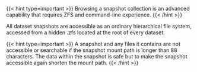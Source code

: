 &NewLine;

{{< hint type=important >}}
Browsing a snapshot collection is an advanced capability that requires ZFS and command-line experience.
{{< /hint >}}

All dataset snapshots are accessible as an ordinary hierarchical file system, accessed from a hidden <file>.zfs</file> located at the root of every dataset.

{{< hint type=important >}}
A snapshot and any files it contains are not accessible or searchable if the snapshot mount path is longer than 88 characters.
The data within the snapshot is safe but to make the snapshot accessible again shorten the mount path.
{{< /hint >}}